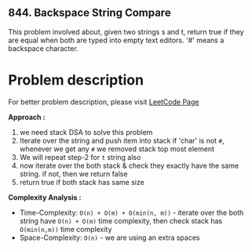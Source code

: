 ## 844. Backspace String Compare

This problem involved about, given two strings s and t, return true if they are equal when both are typed into empty text editors. '#' means a backspace character.

# Problem description

For better problem description, please visit [LeetCode Page](https://leetcode.com/problems/backspace-string-compare/description)

**Approach :**<br/>

1. we need stack DSA to solve this problem
2. Iterate over the string and push item into stack if 'char' is not `#`, whenever we get any `#` we removed stack top most element
3. We will repeat step-2 for `t` string also
4. now iterate over the both stack & check they exactly have the same string. if not, then we return false
5. return true if both stack has same size

**Complexity Analysis :**<br/>

-   Time-Complexity: `O(n) + O(m) + O(min(n, m))` - iterate over the both string have `O(n) + O(m)` time complexity, then check stack has `O(min(n,m))` time complexity
-   Space-Complexity: `O(n)` - we are using an extra spaces
